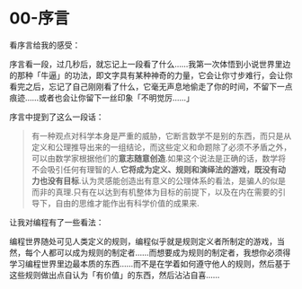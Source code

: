 # 00-序言

看序言给我的感受：

序言看一段，过几秒后，就忘记上一段看了什么……我第一次体悟到小说世界里边的那种「牛逼」的功法，即文字具有某种神奇的力量，它会让你寸步难行，会让你看完之后，忘记了自己刚刚看了什么，它毫无声息地偷走了你的时间，不留下一点痕迹……或者也会让你留下一丝印象「不明觉厉……」

序言中提到了这么一段话：

> 有一种观点对科学本身是严重的威胁，它断言数学不是别的东西，而只是从定义和公理推导出来的一组结论，而这些定义和命题除了必须不矛盾之外，可以由数学家根据他们的**意志随意创造**.如果这个说法是正确的话，数学将不会吸引任何有理智的人.**它将成为定义、规则和演绎法的游戏，既没有动力也没有目标**.认为灵感能创造出有意义的公理体系的看法，是骗人的似是而非的真理.只有在以达到有机整体为目标的前提下，以及在内在需要的引导下，自由的思维才能作出有科学价值的成果来.

让我对编程有了一些看法：

编程世界随处可见人类定义的规则，编程似乎就是规则定义者所制定的游戏，当然，每个人都可以成为规则的制定者……而想要成为规则的制定者，我想你必须得学习编程世界里边最本质的东西……而不是在学着如何遵守他人的规则，然后基于这些规则做出点自认为「有价值」的东西，然后沾沾自喜……




